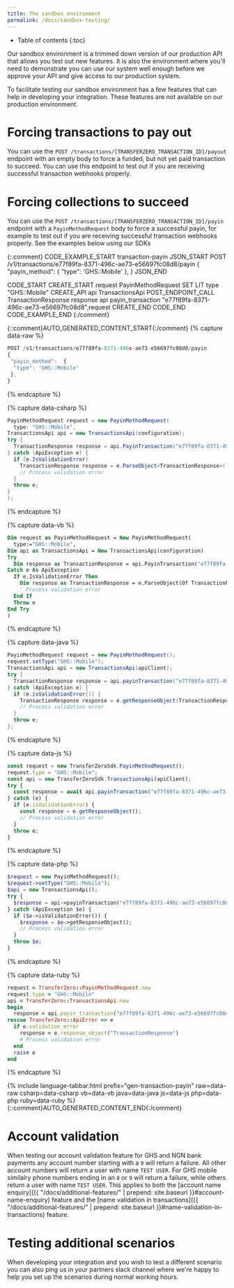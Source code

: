 ```yaml
---
title: The sandbox environment
permalink: /docs/sandbox-testing/
---
```


* Table of contents
{:toc}

Our sandbox environment is a trimmed down version of our production API that allows you test out new features. It is also the environment where you'll need to demonstrate you can use our system well enough before we approve your API and give access to our production system.

To facilitate testing our sandbox environment has a few features that can help in developing your integration. These features are not available on our production environment.

# Forcing transactions to pay out

You can use the `POST /transactions/[TRANSFERZERO_TRANSACTION_ID]/payout` endpoint with an empty body to force a funded, but not yet paid transaction to succeed. You can use this endpoint to test out if you are receiving successful transaction webhooks properly.

# Forcing collections to succeed
You can use the `POST /transactions/[TRANSFERZERO_TRANSACTION_ID]/payin` endpoint with a `PayinMethodRequest` body to force a successful payin, for example to test out if you are receiving successful transaction webhooks properly. See the examples below using our SDKs

{::comment}
CODE_EXAMPLE_START transaction-payin
JSON_START
POST /v1/transactions/e77f89fa-8371-496c-ae73-e56697fc08d8/payin
{
 "payin_method":  {
  "type": 'GHS::Mobile'
 },
}
JSON_END

CODE_START
CREATE_START request PayinMethodRequest
SET LIT type "GHS::Mobile"
CREATE_API api TransactionsApi
POST_ENDPOINT_CALL TransactionResponse response api payin_transaction "e77f89fa-8371-496c-ae73-e56697fc08d8",request
CREATE_END
CODE_END
CODE_EXAMPLE_END
{:/comment}

{::comment}AUTO_GENERATED_CONTENT_START{:/comment}
{% capture data-raw %}
```javascript
POST /v1/transactions/e77f89fa-8371-496c-ae73-e56697fc08d8/payin
{
 "payin_method":  {
  "type": 'GHS::Mobile'
 },
}
```
{% endcapture %}

{% capture data-csharp %}
```csharp
PayinMethodRequest request = new PayinMethodRequest(
  type: "GHS::Mobile",
TransactionsApi api = new TransactionsApi(configuration);
try {
  TransactionResponse response = api.PayinTransaction("e77f89fa-8371-496c-ae73-e56697fc08d8",request);
} catch (ApiException e) {
  if (e.IsValidationError)
    TransactionResponse response = e.ParseObject<TransactionResponse>();
    // Process validation error
  }
  throw e;
}
);
```
{% endcapture %}

{% capture data-vb %}
```vb
Dim request as PayinMethodRequest = New PayinMethodRequest(
  type:="GHS::Mobile",
Dim api as TransactionsApi = New TransactionsApi(configuration)
Try
  Dim response as TransactionResponse = api.PayinTransaction("e77f89fa-8371-496c-ae73-e56697fc08d8",request)
Catch e As ApiException
  If e.IsValidationError Then
    Dim response as TransactionResponse = e.ParseObject(Of TransactionResponse)()
    ' Process validation error
  End If
  Throw e
End Try
)
```
{% endcapture %}

{% capture data-java %}
```java
PayinMethodRequest request = new PayinMethodRequest();
request.setType("GHS::Mobile");
TransactionsApi api = new TransactionsApi(apiClient);
try {
  TransactionResponse response = api.payinTransaction("e77f89fa-8371-496c-ae73-e56697fc08d8",request);
} catch (ApiException e) {
  if (e.isValidationError()) {
    TransactionResponse response = e.getResponseObject(TransactionResponse.class);
    // Process validation error
  }
  throw e;
};
```
{% endcapture %}

{% capture data-js %}
```js
const request = new TransferZeroSdk.PayinMethodRequest();
request.type = "GHS::Mobile";
const api = new TransferZeroSdk.TransactionsApi(apiClient);
try {
  const response = await api.payinTransaction("e77f89fa-8371-496c-ae73-e56697fc08d8",request);
} catch (e) {
  if (e.isValidationError) {
    const response = e.getResponseObject();
    // Process validation error
  }
  throw e;
}
```
{% endcapture %}

{% capture data-php %}
```php
$request = new PayinMethodRequest();
$request->setType("GHS::Mobile");
$api = new TransactionsApi();
try {
  $response = api->payinTransaction("e77f89fa-8371-496c-ae73-e56697fc08d8",$request);
} catch (ApiException $e) {
  if ($e->isValidationError()) {
    $response = $e->getResponseObject();
    // Process validation error
  }
  throw $e;
}
```
{% endcapture %}

{% capture data-ruby %}
```ruby
request = TransferZero::PayinMethodRequest.new
request.type = "GHS::Mobile"
api = TransferZero::TransactionsApi.new
begin
  response = api.payin_transaction("e77f89fa-8371-496c-ae73-e56697fc08d8",request)
rescue TransferZero::ApiError => e
  if e.validation_error
    response = e.response_object("TransactionResponse")
    # Process validation error
  end
  raise e
end
```
{% endcapture %}

{% include language-tabbar.html prefix="gen-transaction-payin" raw=data-raw csharp=data-csharp vb=data-vb java=data-java js=data-js php=data-php ruby=data-ruby %}
{::comment}AUTO_GENERATED_CONTENT_END{:/comment}


# Account validation

When testing our account validation feature for GHS and NGN bank payments any account number starting with a `9` will return a failure. All other account numbers will return a user with name `TEST USER`. For GHS mobile similalry phone numbers ending in an `8` or `9` will return a failure, while others return a user with name `TEST USER`. This applies to both the [account name enquiry]({{ "/docs/additional-features/" | prepend: site.baseurl }}#account-name-enquiry) feature and the [name validation in transactions]({{ "/docs/additional-features/" | prepend: site.baseurl }}#name-validation-in-transactions) feature.

# Testing additional scenarios

When developing your integration and you wish to test a different scenario you can also ping us in your partners slack channel where we're happy to help you set up the scenarios during normal working hours.
